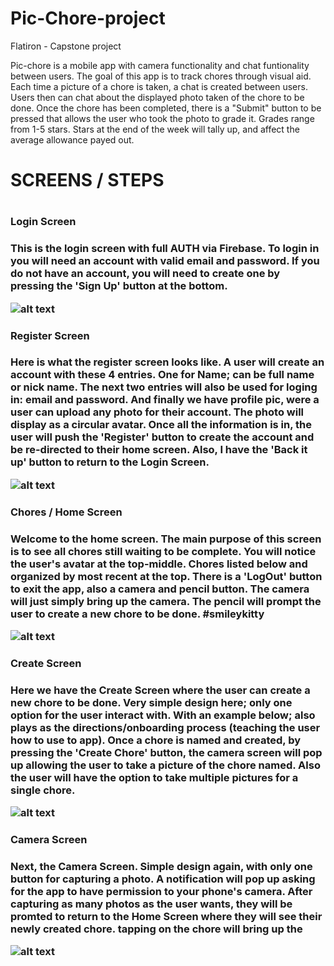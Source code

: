 # Pic-Chore-project
Flatiron - Capstone project

Pic-chore is a mobile app with camera functionality and chat funtionality between users. The goal of this app is to track chores through visual aid. Each time a picture of a chore is taken, a chat is created between users. Users then can chat about the displayed photo taken of the chore to be done. Once the chore has been completed, there is a "Submit" button to be pressed that allows the user who took the photo to grade it. Grades range from 1-5 stars. Stars at the end of the week will tally up, and affect the average allowance payed out. 
<br>
<h1> SCREENS / STEPS <h1>
<h3> Login Screen<h3>
<p>This is the login screen with full AUTH via Firebase. To login in you will need an account with valid email and password. If you do not have an account, you will need to create one by pressing the 'Sign Up' button at the bottom. </p>

![alt text](/assets/LoginScreen.jpeg)
<br>
<h3> Register Screen<h3>
<p>Here is what the register screen looks like. A user will create an account with these 4 entries. One for Name; can be full name or nick name. The next two entries will also be used for loging in: email and password. And finally we have profile pic, were a user can upload any photo for their account. The photo will display as a circular avatar. Once all the information is in, the user will push the 'Register' button to create the account and be re-directed to their home screen. Also, I have the 'Back it up' button to return to the Login Screen. </p>

![alt text](/assets/RegisterScreen.jpeg)
<br>
<h3> Chores / Home Screen<h3>
<p>Welcome to the home screen. The main purpose of this screen is to see all chores still waiting to be complete. You will notice the user's avatar at the top-middle. Chores listed below and organized by most recent at the top. There is a 'LogOut' button to exit the app, also a camera and pencil button. The camera will just simply bring up the camera. The pencil will prompt the user to create a new chore to be done. #smileykitty </p>

![alt text](/assets/HomeScreen.jpeg)
<br>
<h3> Create Screen <h3>
<p> Here we have the Create Screen where the user can create a new chore to be done. Very simple design here; only one option for the user interact with. With an example below; also plays as the directions/onboarding process (teaching the user how to use to app). Once a chore is named and created, by pressing the 'Create Chore' button, the camera screen will pop up allowing the user to take a picture of the chore named. Also the user will have the option to take multiple pictures for a single chore. </p>

![alt text](/assets/CreateScreen.png)
<br>
<h3> Camera Screen <h3>
<p> Next, the Camera Screen. Simple design again, with only one button for capturing a photo. A notification will pop up asking for the app to have permission to your phone's camera. After capturing as many photos as the user wants, they will be promted to return to the Home Screen where they will see their newly created chore. tapping on the chore will bring up the </p>

![alt text](/assets/CameraScreen.jpeg)